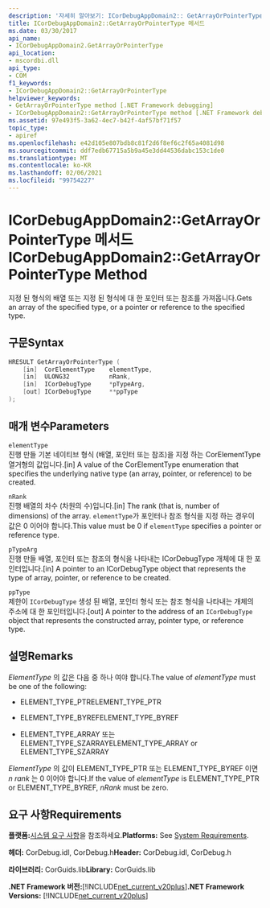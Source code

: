 ```yaml
---
description: '자세히 알아보기: ICorDebugAppDomain2:: GetArrayOrPointerType 메서드'
title: ICorDebugAppDomain2::GetArrayOrPointerType 메서드
ms.date: 03/30/2017
api_name:
- ICorDebugAppDomain2.GetArrayOrPointerType
api_location:
- mscordbi.dll
api_type:
- COM
f1_keywords:
- ICorDebugAppDomain2::GetArrayOrPointerType
helpviewer_keywords:
- GetArrayOrPointerType method [.NET Framework debugging]
- ICorDebugAppDomain2::GetArrayOrPointerType method [.NET Framework debugging]
ms.assetid: 97e493f5-3a62-4ec7-b42f-4af57bf71f57
topic_type:
- apiref
ms.openlocfilehash: e42d105e807bdb8c81f2d6f8ef6c2f65a4081d98
ms.sourcegitcommit: ddf7edb67715a5b9a45e3dd44536dabc153c1de0
ms.translationtype: MT
ms.contentlocale: ko-KR
ms.lasthandoff: 02/06/2021
ms.locfileid: "99754227"
---
```

# <a name="icordebugappdomain2getarrayorpointertype-method"></a><span data-ttu-id="12215-103">ICorDebugAppDomain2::GetArrayOrPointerType 메서드</span><span class="sxs-lookup"><span data-stu-id="12215-103">ICorDebugAppDomain2::GetArrayOrPointerType Method</span></span>

<span data-ttu-id="12215-104">지정 된 형식의 배열 또는 지정 된 형식에 대 한 포인터 또는 참조를 가져옵니다.</span><span class="sxs-lookup"><span data-stu-id="12215-104">Gets an array of the specified type, or a pointer or reference to the specified type.</span></span>  
  
## <a name="syntax"></a><span data-ttu-id="12215-105">구문</span><span class="sxs-lookup"><span data-stu-id="12215-105">Syntax</span></span>  
  
```cpp  
HRESULT GetArrayOrPointerType (  
    [in]  CorElementType    elementType,  
    [in]  ULONG32           nRank,  
    [in]  ICorDebugType     *pTypeArg,  
    [out] ICorDebugType     **ppType  
);  
```  
  
## <a name="parameters"></a><span data-ttu-id="12215-106">매개 변수</span><span class="sxs-lookup"><span data-stu-id="12215-106">Parameters</span></span>  

 `elementType`  
 <span data-ttu-id="12215-107">진행 만들 기본 네이티브 형식 (배열, 포인터 또는 참조)을 지정 하는 CorElementType 열거형의 값입니다.</span><span class="sxs-lookup"><span data-stu-id="12215-107">[in] A value of the CorElementType enumeration that specifies the underlying native type (an array, pointer, or reference) to be created.</span></span>  
  
 `nRank`  
 <span data-ttu-id="12215-108">진행 배열의 차수 (차원의 수)입니다.</span><span class="sxs-lookup"><span data-stu-id="12215-108">[in] The rank (that is, number of dimensions) of the array.</span></span> <span data-ttu-id="12215-109">`elementType`가 포인터나 참조 형식을 지정 하는 경우이 값은 0 이어야 합니다.</span><span class="sxs-lookup"><span data-stu-id="12215-109">This value must be 0 if `elementType` specifies a pointer or reference type.</span></span>  
  
 `pTypeArg`  
 <span data-ttu-id="12215-110">진행 만들 배열, 포인터 또는 참조의 형식을 나타내는 ICorDebugType 개체에 대 한 포인터입니다.</span><span class="sxs-lookup"><span data-stu-id="12215-110">[in] A pointer to an ICorDebugType object that represents the type of array, pointer, or reference to be created.</span></span>  
  
 `ppType`  
 <span data-ttu-id="12215-111">제한이 `ICorDebugType` 생성 된 배열, 포인터 형식 또는 참조 형식을 나타내는 개체의 주소에 대 한 포인터입니다.</span><span class="sxs-lookup"><span data-stu-id="12215-111">[out] A pointer to the address of an `ICorDebugType` object that represents the constructed array, pointer type, or reference type.</span></span>  
  
## <a name="remarks"></a><span data-ttu-id="12215-112">설명</span><span class="sxs-lookup"><span data-stu-id="12215-112">Remarks</span></span>  

 <span data-ttu-id="12215-113">*ElementType* 의 값은 다음 중 하나 여야 합니다.</span><span class="sxs-lookup"><span data-stu-id="12215-113">The value of *elementType* must be one of the following:</span></span>  
  
- <span data-ttu-id="12215-114">ELEMENT_TYPE_PTR</span><span class="sxs-lookup"><span data-stu-id="12215-114">ELEMENT_TYPE_PTR</span></span>  
  
- <span data-ttu-id="12215-115">ELEMENT_TYPE_BYREF</span><span class="sxs-lookup"><span data-stu-id="12215-115">ELEMENT_TYPE_BYREF</span></span>  
  
- <span data-ttu-id="12215-116">ELEMENT_TYPE_ARRAY 또는 ELEMENT_TYPE_SZARRAY</span><span class="sxs-lookup"><span data-stu-id="12215-116">ELEMENT_TYPE_ARRAY or ELEMENT_TYPE_SZARRAY</span></span>  
  
 <span data-ttu-id="12215-117">*ElementType* 의 값이 ELEMENT_TYPE_PTR 또는 ELEMENT_TYPE_BYREF 이면 *n rank* 는 0 이어야 합니다.</span><span class="sxs-lookup"><span data-stu-id="12215-117">If the value of *elementType* is ELEMENT_TYPE_PTR or ELEMENT_TYPE_BYREF, *nRank* must be zero.</span></span>  
  
## <a name="requirements"></a><span data-ttu-id="12215-118">요구 사항</span><span class="sxs-lookup"><span data-stu-id="12215-118">Requirements</span></span>  

 <span data-ttu-id="12215-119">**플랫폼:**[시스템 요구 사항](../../get-started/system-requirements.md)을 참조하세요.</span><span class="sxs-lookup"><span data-stu-id="12215-119">**Platforms:** See [System Requirements](../../get-started/system-requirements.md).</span></span>  
  
 <span data-ttu-id="12215-120">**헤더:** CorDebug.idl, CorDebug.h</span><span class="sxs-lookup"><span data-stu-id="12215-120">**Header:** CorDebug.idl, CorDebug.h</span></span>  
  
 <span data-ttu-id="12215-121">**라이브러리:** CorGuids.lib</span><span class="sxs-lookup"><span data-stu-id="12215-121">**Library:** CorGuids.lib</span></span>  
  
 <span data-ttu-id="12215-122">**.NET Framework 버전:**[!INCLUDE[net_current_v20plus](../../../../includes/net-current-v20plus-md.md)]</span><span class="sxs-lookup"><span data-stu-id="12215-122">**.NET Framework Versions:** [!INCLUDE[net_current_v20plus](../../../../includes/net-current-v20plus-md.md)]</span></span>
